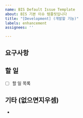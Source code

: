 ```yaml
---
name: BIS Default Issue Template
about: BIS 기본 이슈 템플릿입니다
title: "[Development] (개발할 기능)"
labels: enhancement
assignees: ''

---
```


## 요구사항


## 할 일

- [ ] 할 일 목록

## 기타 (없으면지우셈)

-
